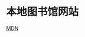 # 本地图书馆网站 
[MDN](https://developer.mozilla.org/zh-CN/docs/Learn/Server-side/Django/skeleton_website)